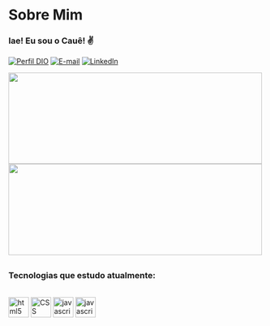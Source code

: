 # Sobre Mim
### Iae! Eu sou o Cauê! ✌️

[![Perfil DIO](https://img.shields.io/badge/-Meu%20Perfil%20na%20DIO-30A3DC?style=for-the-badge)](https://www.dio.me/users/crm-1996)
[![E-mail](https://img.shields.io/badge/-Email-000?style=for-the-badge&logo=microsoft-outlook&logoColor=E94D5F)](mailto:crm-1996@outlook.com)
[![LinkedIn](https://img.shields.io/badge/-LinkedIn-000?style=for-the-badge&logo=linkedin&logoColor=30A3DC)](https://www.linkedin.com/in/cau%C3%AA-ribeiro-647b07240/)



<div>
<img height= 180em width= 500em src= "https://github-readme-stats.vercel.app/api?username=Caue-Ribeiro&show_icons=true&theme=great-gatsby"/>
<img height= 180em width= 500em src= "https://github-readme-stats.vercel.app/api/top-langs/?username=Caue-Ribeiro&layout=compact&langs_count=16&theme=great-gatsby"/>
<div/>

##
### Tecnologias que estudo atualmente:  
<div style= display: inline_block><br/>
<img align= center alt="html5" width= 40 src="https://cdn.jsdelivr.net/gh/devicons/devicon/icons/html5/html5-original.svg" />
<img align= center alt="CSS" width= 40 src="https://cdn.jsdelivr.net/gh/devicons/devicon/icons/css3/css3-original.svg" />
<img align= center alt="javascript" width= 40 src="https://cdn.jsdelivr.net/gh/devicons/devicon/icons/javascript/javascript-plain.svg" />
<img align= center alt="javascript" width= 40 src="https://cdn.jsdelivr.net/gh/devicons/devicon/icons/react/react-original.svg" />
</div>
  


